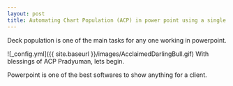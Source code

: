 ```yaml
---
layout: post
title: Automating Chart Population (ACP) in power point using a single excel file!
---
```


Deck population is one of the main tasks for any one working in powerpoint.


![_config.yml]({{ site.baseurl }}/images/AcclaimedDarlingBull.gif)
With blessings of ACP Pradyuman, lets begin.


Powerpoint is one of the best softwares to show anything for a client.
